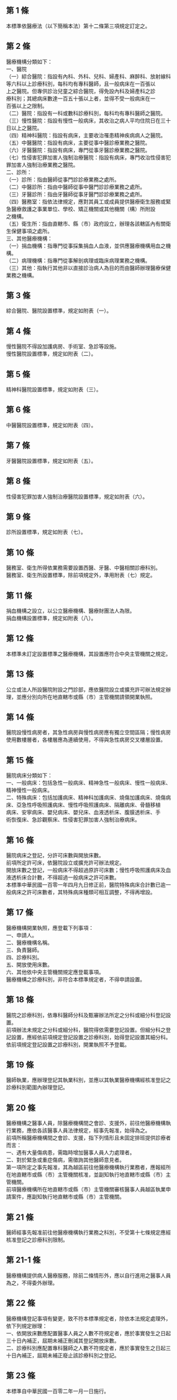第 1 條
-------
本標準依醫療法（以下簡稱本法）第十二條第三項規定訂定之。

第 2 條
-------
醫療機構分類如下：  
一、醫院  
（一）綜合醫院：指設有內科、外科、兒科、婦產科、麻醉科、放射線科  
      等六科以上診療科別，每科均有專科醫師，且一般病床在一百張以  
      上之醫院。但專供診治兒童之綜合醫院，得免設內科及婦產科之診  
      療科別；其總病床數達一百五十張以上者，並得不受一般病床在一  
      百張以上之限制。  
（二）醫院：指設有一科或數科診療科別，每科均有專科醫師之醫院。  
（三）慢性醫院：指設有慢性一般病床，其收治之病人平均住院日在三十  
      日以上之醫院。  
（四）精神科醫院：指設有病床，主要收治罹患精神疾病病人之醫院。  
（五）中醫醫院：指設有病床，主要從事中醫診療業務之醫院。  
（六）牙醫醫院：指設有病床，專門從事牙醫診療業務之醫院。  
（七）性侵害犯罪加害人強制治療醫院：指設有病床，專門收治性侵害犯  
      罪加害人強制治療業務之醫院。  
二、診所：  
（一）診所：指由醫師從事門診診療業務之處所。  
（二）中醫診所：指由中醫師從事中醫門診診療業務之處所。  
（三）牙醫診所：指由牙醫師從事牙醫門診診療業務之處所。  
（四）醫務室：指依法律規定，應對其員工或成員提供醫療衛生服務或緊  
      急醫療救護之事業單位、學校、矯正機關或其他機關（構）所附設  
      之機構。  
（五）衛生所：指由直轄市、縣（市）政府設立，辦理各該轄區內有關衛  
      生保健事項之處所。  
三、其他醫療機構：  
（一）捐血機構：指專門從事採集捐血人血液，並供應醫療機構用血之機  
      構。  
（二）病理機構：指專門從事解剖病理或臨床病理業務之機構。  
（三）其他：指執行其他非以直接診治病人為目的而由醫師辦理醫療保健  
      業務之機構。

第 3 條
-------
綜合醫院、醫院設置標準，規定如附表（一）。

第 4 條
-------
慢性醫院不得設加護病房、手術室、急診等設施。  
慢性醫院設置標準，規定如附表（二）。

第 5 條
-------
精神科醫院設置標準，規定如附表（三）。

第 6 條
-------
中醫醫院設置標準，規定如附表（四）。

第 7 條
-------
牙醫醫院設置標準，規定如附表（五）。

第 8 條
-------
性侵害犯罪加害人強制治療醫院設置標準，規定如附表（六）。

第 9 條
-------
診所設置標準，規定如附表（七）。

第 10 條
--------
醫務室、衛生所得依業務需要設置西醫、牙醫、中醫相關診療科別。  
醫務室、衛生所設置標準，除前項規定外，準用附表（七）規定。

第 11 條
--------
捐血機構之設立，以公立醫療機構、醫療財團法人為限。  
捐血機構設置標準，規定如附表（八）。

第 12 條
--------
本標準未訂定設置標準之醫療機構，其設置應符合中央主管機關之規定。

第 13 條
--------
公立或法人所設醫院附設之門診部，應依醫院設立或擴充許可辦法規定辦  
理，並應分別向所在地直轄市或縣（市）主管機關請領開業執照。

第 14 條
--------
醫院設慢性病房者，其急性病房與慢性病房應有獨立空間區隔；慢性病房  
使用數樓層者，各樓層應為連續使用，不得與急性病房交叉樓層設置。

第 15 條
--------
醫院病床分類如下：  
一、一般病床：包括急性一般病床、精神急性一般病床、慢性一般病床、  
    精神慢性一般病床。  
二、特殊病床：包括加護病床、精神科加護病床、燒傷加護病床、燒傷病  
    床、亞急性呼吸照護病床、慢性呼吸照護病床、隔離病床、骨髓移植  
    病床、安寧病床、嬰兒病床、嬰兒床、血液透析床、腹膜透析床、手  
    術恢復床、急診觀察床、性侵害犯罪加害人強制治療病床。

第 16 條
--------
醫院病床之登記，分許可床數與開放床數。  
前項所定許可床，依醫院設立或擴充許可辦法規定。  
開放床數之登記，一般病床不得超過原許可床數；慢性呼吸照護病床及血  
液透析床合計數，不得超過一般病床之許可床數。  
本標準中華民國一百零一年四月九日修正前，醫院特殊病床合計數已逾一  
般病床之許可床數者，其特殊病床種類可相互調整，不得再增設。

第 17 條
--------
醫療機構開業執照，應登載下列事項：  
一、申請人。  
二、醫療機構名稱。  
三、負責醫師。  
四、診療科別。  
五、開放使用床數。  
六、其他依中央主管機關規定應登載事項。  
醫療機構之診療科別，非符合本標準規定者，不得申請設置。

第 18 條
--------
醫院之診療科別，依專科醫師分科及甄審辦法所定之分科或細分科登記設  
置。  
前項辦法未規定之分科或細分科，醫院得依需要登記設置。但細分科之登  
記設置，應經依前項規定登記設置之診療科別，始得登記設置其細分科。  
依前項規定登記設置之診療科別，開業執照不予登載。

第 19 條
--------
醫師執業，應辦理登記其執業科別，並應以其執業醫療機構經核准登記之  
診療科別範圍內辦理登記。

第 20 條
--------
醫療機構之醫事人員，除醫療機構間之會診、支援外，前往他醫療機構執  
行業務，應依各該醫事人員法律規定，經事先報准，始得為之。  
前項所稱醫療機構間之會診、支援，指下列情形且未固定排班提供診療者  
而言：  
一、遇有大量傷病患，需臨時增加醫事人員人力處理者。  
二、對於緊急或重症傷病，需徵詢其他醫師意見者。  
第一項所定之事先報准，其為越區前往他醫療機構執行業務者，應報經所  
在地直轄市或縣（市）主管機關核准，並副知執行地直轄市或縣（市）主  
管機關。  
前項醫療機構所在地直轄市或縣（市）主管機關審核醫事人員越區執業申  
請案件，應副知執行地直轄市或縣（市）主管機關。

第 21 條
--------
醫師經事先報准前往他醫療機構執行業務之科別，不受第十七條規定應經  
核准登記之診療科別限制。

第 21-1 條
----------
醫療機構提供病人醫療服務，除前二條情形外，應以自行進用之醫事人員  
為之，不得委外辦理。

第 22 條
--------
醫療機構登記事項有變更，致不符本標準規定者，除依本法規定處理外，  
依下列規定辦理：  
一、依開放床數應配置醫事人員之人數不符規定者，應於事實發生之日起  
    三十日內補正，屆期未補正刪減其登記開放床數。  
二、診療科別應配置專科醫師之人數不符規定者，應於事實發生之日起三  
    十日內補正，屆期未補正廢止該診療科別之登記。

第 23 條
--------
本標準自中華民國一百零二年一月一日施行。

